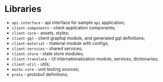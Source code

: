 # Libraries

- `api-interface` - api interface for sample `api` application;
- `client-components` - client application components;
- `client-core` - assets, styles;
- `client-gql` - client graphql module, and generated gql definitions;
- `client-material` - material module with configs;
- `client-services` - shared services;
- `client-store` - state store modules;
- `client-translate` - UI internationalization module, services, dictionaries;
- `client-util` - utils;
- `mocks-core` - unit testing sources;
- `proto` - protobuf definitions;
